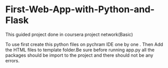 # First-Web-App-with-Python-and-Flask
This guided project done in coursera project network(Basic)

To use first create this python files on pychram IDE one by one .
Then Add the HTML files to template folder.Be sure before running 
app.py all the packages should be import to the project and there 
should not be any errors.
